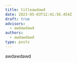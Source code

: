 ```yaml
---
title: titleawdawd
date: 2023-05-03T12:41:56.454Z
draft: true
advisors:
  - awdawdawd
authors:
  - awdawdawd
type: posts
---
```

a﻿wdawdawd